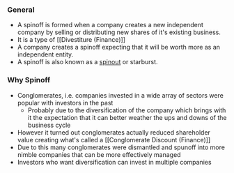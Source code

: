 ### General
- A spinoff is formed when a company creates a new independent company by selling or distributing new shares of it's existing business.
- It is a type of [[Divestiture (Finance)]]
- A company creates a spinoff expecting that it will be worth more as an independent entity. 
- A spinoff is also known as a [spinout](https://www.investopedia.com/terms/s/spin-out.asp) or starburst.

### Why Spinoff
- Conglomerates, i.e.  companies invested in  a wide array of sectors were popular with investors in the past
	- Probably due to the diversification of the company which brings with it the expectation that it can better weather the ups and downs of the business cycle
- However it turned out conglomerates actually reduced shareholder value creating what's called a [[Conglomerate Discount (Finance)]]
- Due to this many conglomerates were dismantled and spunoff into more nimble companies that can be more effectively managed
- Investors who want diversification can invest in multiple companies